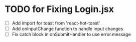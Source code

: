# TODO for Fixing Login.jsx

- [ ] Add import for toast from 'react-hot-toast'
- [ ] Add onInputChange function to handle input changes
- [ ] Fix catch block in onSubmitHandler to use error.message
